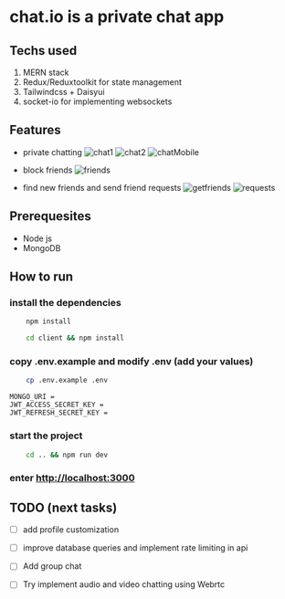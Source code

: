 # chat.io is a private chat app
## Techs used
1. MERN stack
2. Redux/Reduxtoolkit for state management
3. Tailwindcss + Daisyui
4. socket-io for implementing websockets

## Features
* private chatting
  ![chat1](./readmeimages/chat1.png)
  ![chat2](./readmeimages/chat2.png)
  ![chatMobile](./readmeimages/chatmobile.png)
* block friends
  ![friends](./readmeimages/myfriends.png)
  
* find new friends and send friend requests
  ![getfriends](./readmeimages/getfriends.png)
  ![requests](./readmeimages/friendrequest.png)
    



## Prerequesites
* Node js
* MongoDB

## How to run

### install the dependencies
```bash
    npm install
```

```bash
    cd client && npm install
```

### copy .env.example and modify .env (add your values)
```bash
    cp .env.example .env
```
```
MONGO_URI = 
JWT_ACCESS_SECRET_KEY = 
JWT_REFRESH_SECRET_KEY = 
```
### start the project
```bash
    cd .. && npm run dev
```

### enter [http://localhost:3000](http://localhost:3000)


## TODO (next tasks) 
- [ ] add profile customization
- [ ] improve database queries and implement rate limiting in api
- [ ] Add group chat
- [ ] Try implement audio and video chatting using Webrtc
 


